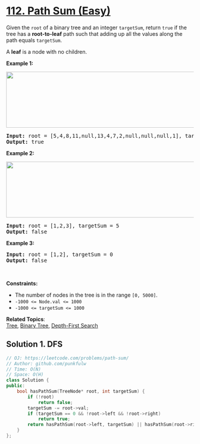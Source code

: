 # [112. Path Sum (Easy)](https://leetcode.com/problems/path-sum/)

<p>Given the <code>root</code> of a binary tree and an integer <code>targetSum</code>, 
  return <code>true</code> if the tree has a <b>root-to-leaf</b> path such that adding up all the values along the path equals <code>targetSum</code>.</p>

<p>A <b>leaf</b> is a node with no children.</p>

<p><strong>Example 1:</strong></p>
<img alt="" src="https://assets.leetcode.com/uploads/2021/01/18/pathsum1.jpg" style="width: 600px; height: 150px;">
<pre>
<strong>Input:</strong> root = [5,4,8,11,null,13,4,7,2,null,null,null,1], targetSum = 22
<strong>Output:</strong> true
</pre>

<p><strong>Example 2:</strong></p>
<img alt="" src="https://assets.leetcode.com/uploads/2021/01/18/pathsum2.jpg" style="width: 600px; height: 150px;">
<pre>
<strong>Input:</strong> root = [1,2,3], targetSum = 5
<strong>Output:</strong> false
</pre>


<p><strong>Example 3:</strong></p>
<pre>
<strong>Input:</strong> root = [1,2], targetSum = 0
<strong>Output:</strong> false
</pre>



<p>&nbsp;</p>
<p><strong>Constraints:</strong></p>

<ul>
  <li>The number of nodes in the tree is in the range <code>[0, 5000]</code>.</li>
  <li><code>-1000 &lt;= Node.val &lt;= 1000</code></li>
  <li><code>-1000 &lt;= targetSum &lt;= 1000</code></li>
</ul>



**Related Topics**:  
[Tree](https://leetcode.com/tag/tree/), [Binary Tree](https://leetcode.com/tag/binary-tree/), [Depth-First Search](https://leetcode.com/tag/depth-first-search/)


## Solution 1. DFS

```cpp
// OJ: https://leetcode.com/problems/path-sum/
// Author: github.com/punkfulw
// Time: O(N)
// Space: O(H)
class Solution {
public:
    bool hasPathSum(TreeNode* root, int targetSum) {
        if (!root)
            return false;
        targetSum -= root->val;
        if (targetSum == 0 && !root->left && !root->right)
            return true;
        return hasPathSum(root->left, targetSum) || hasPathSum(root->right, targetSum);
    }
};
```
